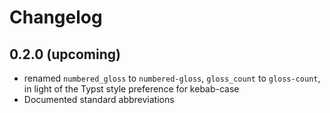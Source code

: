 # Changelog


## 0.2.0 (upcoming)

* renamed `numbered_gloss` to `numbered-gloss`, `gloss_count` to `gloss-count`, in light of the
Typst style preference for kebab-case
* Documented standard abbreviations
